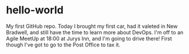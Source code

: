 # hello-world
My first GitHub repo.
Today I brought my first car, had it valeted in New Bradwell, and still have
the time to learn more about DevOps. 
I'm off to an Agile MeetUp at 18:00 at Jurys Inn, and I'm going to drive
there! First though I've got to go to the Post Office to tax it.
